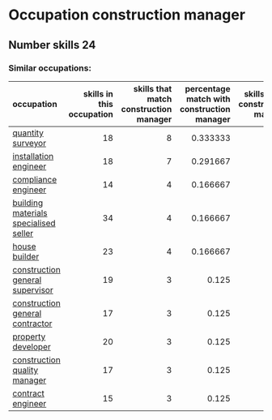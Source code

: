 # Occupation construction manager
## Number skills 24
### Similar occupations:
| occupation                                                                        |   skills in this occupation |   skills that match construction manager |   percentage match with construction manager |   skills not in construction manager |
|:----------------------------------------------------------------------------------|----------------------------:|-----------------------------------------:|---------------------------------------------:|-------------------------------------:|
| [quantity surveyor](quantity_surveyor.md)                                         |                          18 |                                        8 |                                     0.333333 |                                   10 |
| [installation engineer](installation_engineer.md)                                 |                          18 |                                        7 |                                     0.291667 |                                   11 |
| [compliance engineer](compliance_engineer.md)                                     |                          14 |                                        4 |                                     0.166667 |                                   10 |
| [building materials specialised seller](building_materials_specialised_seller.md) |                          34 |                                        4 |                                     0.166667 |                                   30 |
| [house builder](house_builder.md)                                                 |                          23 |                                        4 |                                     0.166667 |                                   19 |
| [construction general supervisor](construction_general_supervisor.md)             |                          19 |                                        3 |                                     0.125    |                                   16 |
| [construction general contractor](construction_general_contractor.md)             |                          17 |                                        3 |                                     0.125    |                                   14 |
| [property developer](property_developer.md)                                       |                          20 |                                        3 |                                     0.125    |                                   17 |
| [construction quality manager](construction_quality_manager.md)                   |                          17 |                                        3 |                                     0.125    |                                   14 |
| [contract engineer](contract_engineer.md)                                         |                          15 |                                        3 |                                     0.125    |                                   12 |
